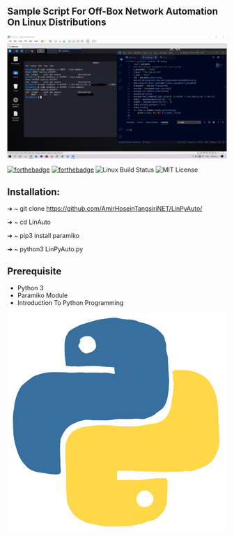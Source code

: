 ## Sample Script For Off-Box Network Automation On Linux Distributions

<p align="center">
  <img src="Img/Off-Box.JPG" alt="Master">
</p>

   [![forthebadge](https://forthebadge.com/images/badges/made-with-python.svg)](https://forthebadge.com)
   [![forthebadge](https://forthebadge.com/images/badges/gluten-free.svg)](https://forthebadge.com)
   ![Linux Build Status](https://img.shields.io/travis/jekyll/jekyll/master.svg?label=Linux%20build)
   ![MIT License](https://img.shields.io/static/v1?label=License&message=MIT&color=RED)

## Installation:
➜  ~ git clone https://github.com/AmirHoseinTangsiriNET/LinPyAuto/

➜  ~ cd LinAuto

➜  ~ pip3 install paramiko

➜  ~ python3 LinPyAuto.py

## Prerequisite
* Python 3 
* Paramiko Module
* Introduction To Python Programming
<p align="center">
  <img src="Img/Python-Logo.gif" alt="Master">
</p>

